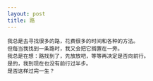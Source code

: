 ```yaml
---
layout: post
title: 路
---
```

	我总是去寻找很多的路，花费很多的时间和各种的方法。
	但每当我找到一条路时，我又会把它搁置在一旁。
	我总是在想：路找到了，先放放吧，等等再决定是否向前行。
	是的，我到现在也没有前行过半步。
	是否这样过完一生？
